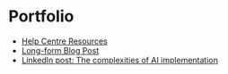 <!DOCTYPE html>
<html lang="en">
<head>
<meta charset="UTF-8">
</head>
<body>
<h1>Portfolio</h1>
<ul>
    <li><a href="list-of-help-centre-resources.md">Help Centre Resources</a></li>
  <li><a href="Long-form-blog-post-How-to-choose-the-right-AI.pdf">Long-form Blog Post</a></li>
  <li><a href="LinkedIn-post-The-complexities-of-AI-implementation.pdf">LinkedIn post: The complexities of AI implementation</a></li>
</ul>
</body>
</html>
